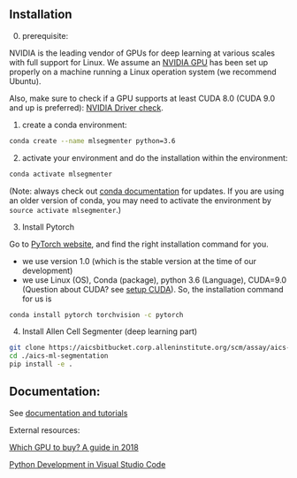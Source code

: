 

## Installation 

0. prerequisite:

NVIDIA is the leading vendor of GPUs for deep learning at various scales with full support for Linux. We assume an [NVIDIA GPU](https://www.nvidia.com/en-us/deep-learning-ai/developer/) has been set up properly on a machine running a Linux operation system (we recommend Ubuntu).  

Also, make sure to check if a GPU supports at least CUDA 8.0 (CUDA 9.0 and up is preferred): [NVIDIA Driver check](https://www.nvidia.com/Download/index.aspx?lang=en-us).


1. create a conda environment: 

```bash
conda create --name mlsegmenter python=3.6
```

2. activate your environment and do the installation within the environment:

```bash 
conda activate mlsegmenter 
```

(Note: always check out [conda documentation](https://docs.conda.io/projects/conda/en/latest/user-guide/tasks/manage-environments.html#activating-an-environment) for updates. If you are using an older version of conda, you may need to activate the environment by `source activate mlsegmenter`.)

3. Install Pytorch

Go to [PyTorch website](https://pytorch.org/get-started/locally/), and find the right installation command for you. 

* we use version 1.0 (which is the stable version at the time of our development)
* we use Linux (OS), Conda (package), python 3.6 (Language), CUDA=9.0 (Question about CUDA? see [setup CUDA](./docs/check_cuda.md)). So, the installation command for us is

```bash
conda install pytorch torchvision -c pytorch
```

4. Install Allen Cell Segmenter (deep learning part)

```bash
git clone https://aicsbitbucket.corp.alleninstitute.org/scm/assay/aics-ml-segmentation.git
cd ./aics-ml-segmentation
pip install -e .
```

## Documentation:

See [documentation and tutorials](./docs/overview.md)


External resources:

[Which GPU to buy? A guide in 2018](https://blog.slavv.com/picking-a-gpu-for-deep-learning-3d4795c273b9)


[Python Development in Visual Studio Code](https://realpython.com/python-development-visual-studio-code/)

